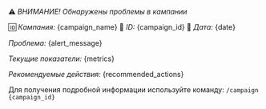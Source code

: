 ⚠️ *ВНИМАНИЕ! Обнаружены проблемы в кампании*

🆔 *Кампания:* {campaign_name}
📝 *ID:* {campaign_id}
📅 *Дата:* {date}

*Проблема:*
{alert_message}

*Текущие показатели:*
{metrics}

*Рекомендуемые действия:*
{recommended_actions}

Для получения подробной информации используйте команду:
`/campaign {campaign_id}` 